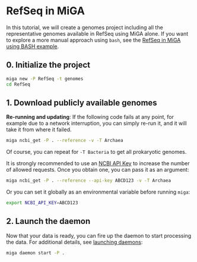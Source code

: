 # RefSeq in MiGA

In this tutorial, we will create a genomes project including all the
representative genomes available in RefSeq using MiGA alone. If you want
to explore a more manual approach using `bash`, see the
[RefSeq in MiGA using BASH example](deploy-refseq-bash.md).

## 0. Initialize the project

```bash
miga new -P RefSeq -t genomes
cd RefSeq
```

## 1. Download publicly available genomes

**Re-running and updating**: If the following code fails at any point, for
example due to a network interruption, you can simply re-run it, and it will
take it from where it failed.

```bash
miga ncbi_get -P . --reference -v -T Archaea
```

Of course, you can repeat for `-T Bacteria` to get all prokaryotic genomes.

It is strongly recommended to use an
[NCBI API Key](https://ncbiinsights.ncbi.nlm.nih.gov/2017/11/02/new-api-keys-for-the-e-utilities/)
to increase the number of allowed requests. Once you obtain one, you can pass it
as an argument:

```bash
miga ncbi_get -P . --reference --api-key ABCD123 -v -T Archaea
```

Or you can set it globally as an environmental variable before running `miga`:

```bash
export NCBI_API_KEY=ABCD123
```

## 2. Launch the daemon

Now that your data is ready, you can fire up the daemon to start processing the
data. For additional details, see [launching daemons](daemons.md):

```bash
miga daemon start -P .
```
